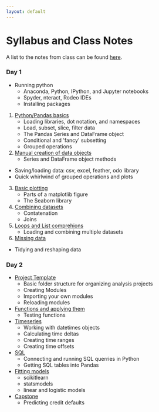 ```yaml
---
layout: default
---
```


# Syllabus and Class Notes

A list to the notes from class can be found [here](https://github.com/chendaniely/2018-10-python1/tree/master/notebooks).

### Day 1

- Running python
	- Anaconda, Python, IPython, and Jupyter notebooks
	- Spyder, nteract, Rodeo IDEs
	- Installing packages
1. [Python/Pandas basics](https://github.com/chendaniely/2018-10-python1/blob/master/notebooks/01-intro_pandas.ipynb)
	- Loading libraries, dot notation, and namespaces
	- Load, subset, slice, filter data
	- The Pandas Series and DataFrame object
	- Conditional and 'fancy' subsetting
	- Grouped operations
2. [Manual creation of data objects](https://github.com/chendaniely/2018-10-python1/blob/master/notebooks/02-pandas_data.ipynb)
	- Series and DataFrame object methods
- Saving/loading data: csv, excel, feather, odo library
- Quick whirlwind of grouped operations and plots
3. [Basic plotting](https://github.com/chendaniely/2018-10-python1/blob/master/notebooks/03-plots.ipynb)
	- Parts of a matplotlib figure
	- The Seaborn library
4. [Combining datasets](https://github.com/chendaniely/2018-10-python1/blob/master/notebooks/04-concat_merge.ipynb)
	- Contatenation
	- Joins
5. [Loops and List comprehions](https://github.com/chendaniely/2018-10-python1/blob/master/notebooks/05-loops.ipynb)
	- Loading and combining multiple datasets
6. [Missing data](https://github.com/chendaniely/2018-10-python1/blob/master/notebooks/06-missing.ipynb)
- Tidying and reshaping data

### Day 2

- [Project Template]()
	- Basic folder structure for organizing analysis projects
	- Creating Modules
	- Importing your own modules
	- Reloading modules
- [Functions and applying them](https://github.com/chendaniely/2018-10-python1/blob/master/notebooks/10-apply.ipynb)
	- Testing functions
- [Timeseries](https://github.com/chendaniely/2018-10-python1/blob/master/notebooks/11-timeseries.ipynb)
	- Working with datetimes objects
	- Calculating time deltas
	- Creating time ranges
	- Creating time offsets
- [SQL](https://github.com/chendaniely/2018-10-python1/blob/master/notebooks/12-sql.ipynb)
	- Connecting and running SQL querries in Python
	- Getting SQL tables into Pandas
- [Fitting models](https://github.com/chendaniely/2018-10-python1/blob/master/notebooks/13-models.ipynb)
	- scikitlearn
	- statsmodels
	- linear and logistic models
- [Capstone](https://github.com/chendaniely/2018-10-python1/blob/master/notebooks/99-credit.ipynb)
	- Predicting credit defaults